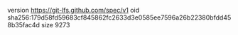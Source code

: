 version https://git-lfs.github.com/spec/v1
oid sha256:179d58fd59683cf845862fc2633d3e0585ee7596a26b22380bfdd458b35fac4d
size 9273
